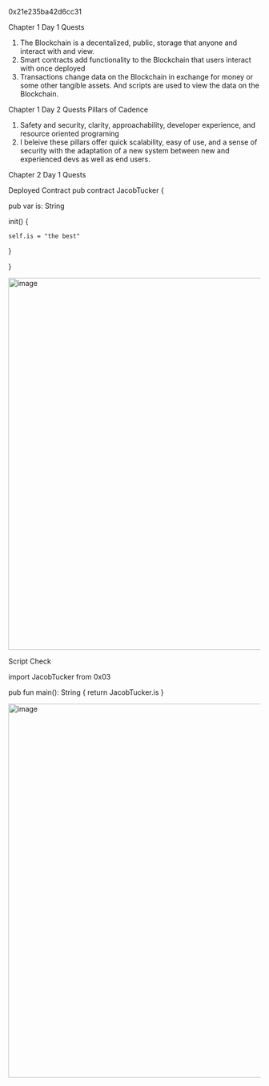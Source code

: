 0x21e235ba42d6cc31

Chapter 1 Day 1 Quests
1. The Blockchain is a decentalized, public, storage that anyone and interact with and view.
2. Smart contracts add functionality to the Blockchain that users interact with once deployed
3. Transactions change data on the Blockchain in exchange for money or some other tangible assets. And scripts are used to view the data on the Blockchain. 


Chapter 1 Day 2 Quests
Pillars of Cadence
1. Safety and security, clarity, approachability, developer experience, and resource oriented programing
2. I beleive these pillars offer quick scalability, easy of use, and a sense of security with the adaptation of a new system between new and experienced devs as well as end users.


Chapter 2 Day 1 Quests

Deployed Contract 
pub contract JacobTucker {

  pub var is: String

  init() {
    
    self.is = "the best" 

  }

} 

<img width="741" alt="image" src="https://user-images.githubusercontent.com/104784561/167518143-3d05b67d-a3f4-4283-a279-0dd97def5069.png">

Script Check

import JacobTucker from 0x03

pub fun main(): String {
  return JacobTucker.is
}

<img width="745" alt="image" src="https://user-images.githubusercontent.com/104784561/167518040-95f84471-77b6-4104-a123-fa6ffe9e3ed6.png">


